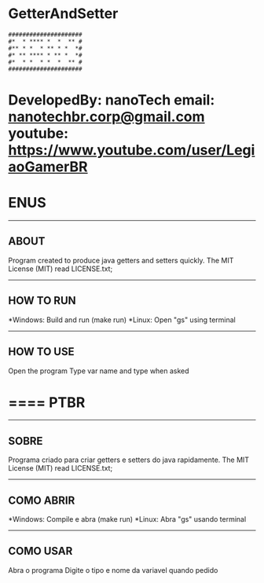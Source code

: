 # GetterAndSetter
```
#####################
#*  * **** *  *  ** #
#** * *  * ** * *  *#
#* ** **** * ** *  *#
#*  * *  * *  *  ** #
#####################
```
DevelopedBy: nanoTech
email: nanotechbr.corp@gmail.com
youtube: https://www.youtube.com/user/LegiaoGamerBR
====
ENUS
====
-------------------------------------------------------
ABOUT
-------------------------------------------------------
Program created to produce java getters and setters quickly.
The MIT License (MIT) read LICENSE.txt;	


-------------------------------------------------------
HOW TO RUN
-------------------------------------------------------
*Windows: Build and run (make run)
*Linux: Open "gs" using terminal

-------------------------------------------------------
HOW TO USE
-------------------------------------------------------
Open the program
Type var name and type when asked

====
PTBR
====
-------------------------------------------------------
SOBRE
-------------------------------------------------------
Programa criado para criar getters e setters do java rapidamente.
The MIT License (MIT) read LICENSE.txt;	


-------------------------------------------------------
COMO ABRIR
-------------------------------------------------------
*Windows: Compile e abra (make run)
*Linux: Abra "gs" usando terminal

-------------------------------------------------------
COMO USAR
-------------------------------------------------------
Abra o programa
Digite o tipo e nome da variavel quando pedido
